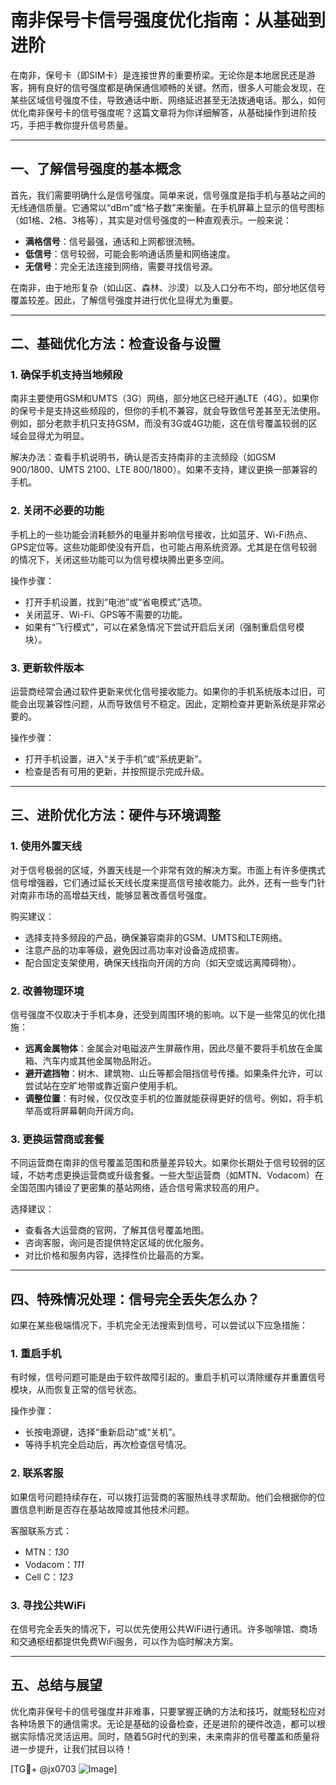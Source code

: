 # 南非保号卡信号强度优化指南：从基础到进阶

在南非，保号卡（即SIM卡）是连接世界的重要桥梁。无论你是本地居民还是游客，拥有良好的信号强度都是确保通信顺畅的关键。然而，很多人可能会发现，在某些区域信号强度不佳，导致通话中断、网络延迟甚至无法拨通电话。那么，如何优化南非保号卡的信号强度呢？这篇文章将为你详细解答，从基础操作到进阶技巧，手把手教你提升信号质量。

---

## 一、了解信号强度的基本概念

首先，我们需要明确什么是信号强度。简单来说，信号强度是指手机与基站之间的无线通信质量。它通常以“dBm”或“格子数”来衡量。在手机屏幕上显示的信号图标（如1格、2格、3格等），其实是对信号强度的一种直观表示。一般来说：

- **满格信号**：信号最强，通话和上网都很流畅。
- **低信号**：信号较弱，可能会影响通话质量和网络速度。
- **无信号**：完全无法连接到网络，需要寻找信号源。

在南非，由于地形复杂（如山区、森林、沙漠）以及人口分布不均，部分地区信号覆盖较差。因此，了解信号强度并进行优化显得尤为重要。

---

## 二、基础优化方法：检查设备与设置

### 1. 确保手机支持当地频段

南非主要使用GSM和UMTS（3G）网络，部分地区已经开通LTE（4G）。如果你的保号卡是支持这些频段的，但你的手机不兼容，就会导致信号差甚至无法使用。例如，部分老款手机只支持GSM，而没有3G或4G功能，这在信号覆盖较弱的区域会显得尤为明显。

解决办法：查看手机说明书，确认是否支持南非的主流频段（如GSM 900/1800、UMTS 2100、LTE 800/1800）。如果不支持，建议更换一部兼容的手机。

### 2. 关闭不必要的功能

手机上的一些功能会消耗额外的电量并影响信号接收，比如蓝牙、Wi-Fi热点、GPS定位等。这些功能即使没有开启，也可能占用系统资源。尤其是在信号较弱的情况下，关闭这些功能可以为信号模块腾出更多空间。

操作步骤：
- 打开手机设置，找到“电池”或“省电模式”选项。
- 关闭蓝牙、Wi-Fi、GPS等不需要的功能。
- 如果有“飞行模式”，可以在紧急情况下尝试开启后关闭（强制重启信号模块）。

### 3. 更新软件版本

运营商经常会通过软件更新来优化信号接收能力。如果你的手机系统版本过旧，可能会出现兼容性问题，从而导致信号不稳定。因此，定期检查并更新系统是非常必要的。

操作步骤：
- 打开手机设置，进入“关于手机”或“系统更新”。
- 检查是否有可用的更新，并按照提示完成升级。

---

## 三、进阶优化方法：硬件与环境调整

### 1. 使用外置天线

对于信号极弱的区域，外置天线是一个非常有效的解决方案。市面上有许多便携式信号增强器，它们通过延长天线长度来提高信号接收能力。此外，还有一些专门针对南非市场的高增益天线，能够显著改善信号强度。

购买建议：
- 选择支持多频段的产品，确保兼容南非的GSM、UMTS和LTE网络。
- 注意产品的功率等级，避免因过高功率对设备造成损害。
- 配合固定支架使用，确保天线指向开阔的方向（如天空或远离障碍物）。

### 2. 改善物理环境

信号强度不仅取决于手机本身，还受到周围环境的影响。以下是一些常见的优化措施：

- **远离金属物体**：金属会对电磁波产生屏蔽作用，因此尽量不要将手机放在金属箱、汽车内或其他金属物品附近。
- **避开遮挡物**：树木、建筑物、山丘等都会阻挡信号传播。如果条件允许，可以尝试站在空旷地带或靠近窗户使用手机。
- **调整位置**：有时候，仅仅改变手机的位置就能获得更好的信号。例如，将手机举高或将屏幕朝向开阔方向。

### 3. 更换运营商或套餐

不同运营商在南非的信号覆盖范围和质量差异较大。如果你长期处于信号较弱的区域，不妨考虑更换运营商或升级套餐。一些大型运营商（如MTN、Vodacom）在全国范围内铺设了更密集的基站网络，适合信号需求较高的用户。

选择建议：
- 查看各大运营商的官网，了解其信号覆盖地图。
- 咨询客服，询问是否提供特定区域的优化服务。
- 对比价格和服务内容，选择性价比最高的方案。

---

## 四、特殊情况处理：信号完全丢失怎么办？

如果在某些极端情况下，手机完全无法搜索到信号，可以尝试以下应急措施：

### 1. 重启手机

有时候，信号问题可能是由于软件故障引起的。重启手机可以清除缓存并重置信号模块，从而恢复正常的信号状态。

操作步骤：
- 长按电源键，选择“重新启动”或“关机”。
- 等待手机完全启动后，再次检查信号情况。

### 2. 联系客服

如果信号问题持续存在，可以拨打运营商的客服热线寻求帮助。他们会根据你的位置信息判断是否存在基站故障或其他技术问题。

客服联系方式：
- MTN：*130*
- Vodacom：*111*
- Cell C：*123*

### 3. 寻找公共WiFi

在信号完全丢失的情况下，可以优先使用公共WiFi进行通讯。许多咖啡馆、商场和交通枢纽都提供免费WiFi服务，可以作为临时解决方案。

---

## 五、总结与展望

优化南非保号卡的信号强度并非难事，只要掌握正确的方法和技巧，就能轻松应对各种场景下的通信需求。无论是基础的设备检查，还是进阶的硬件改造，都可以根据实际情况灵活运用。同时，随着5G时代的到来，未来南非的信号覆盖和质量将进一步提升，让我们拭目以待！

[TG💪+ @jx0703 ![Image](https://github.com/user-attachments/assets/dbca1d08-cadb-493c-b0ec-ad6f7a83f270)]